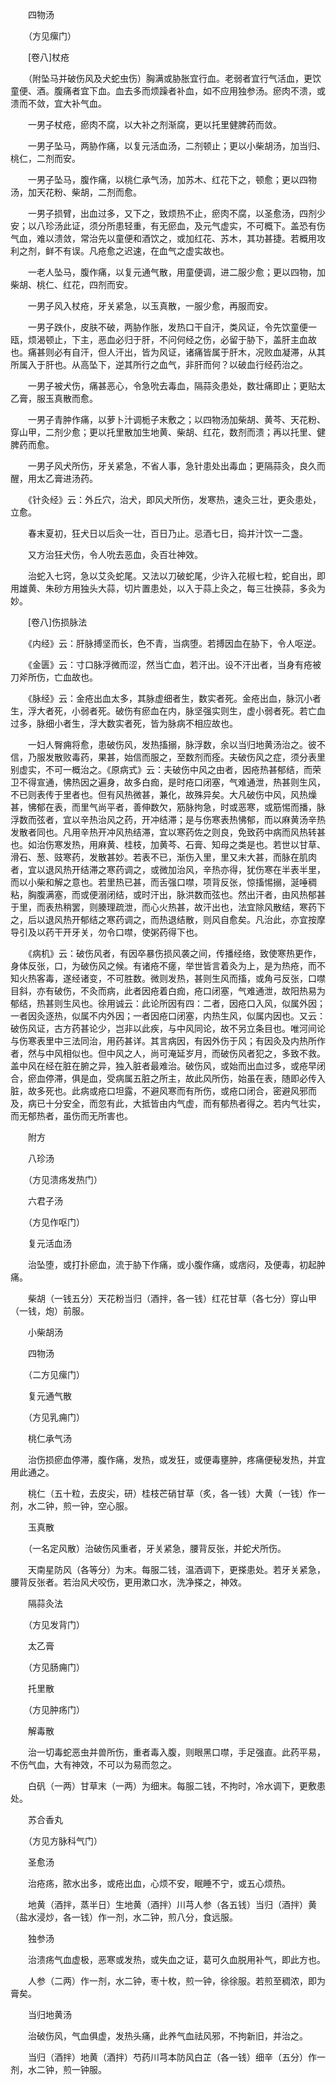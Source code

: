 <!-- { "loadSidebar": true } -->

　　四物汤

　　（方见瘰门）

　　[卷八]杖疮

　　（附坠马并破伤风及犬蛇虫伤）胸满或胁胀宜行血。老弱者宜行气活血，更饮童便、酒。腹痛者宜下血。血去多而烦躁者补血，如不应用独参汤。瘀肉不溃，或溃而不敛，宜大补气血。

　　一男子杖疮，瘀肉不腐，以大补之剂渐腐，更以托里健脾药而敛。

　　一男子坠马，两胁作痛，以复元活血汤，二剂顿止；更以小柴胡汤，加当归、桃仁，二剂而安。

　　一男子坠马，腹作痛，以桃仁承气汤，加苏木、红花下之，顿愈；更以四物汤，加天花粉、柴胡，二剂而愈。

　　一男子损臂，出血过多，又下之，致烦热不止，瘀肉不腐，以圣愈汤，四剂少安；以八珍汤此证，须分所患轻重，有无瘀血，及元气虚实，不可概下。盖恐有伤气血，难以溃敛，常治先以童便和酒饮之，或加红花、苏木，其功甚捷。若概用攻利之剂，鲜不有误。凡疮愈之迟速，在血气之虚实故也。

　　一老人坠马，腹作痛，以复元通气散，用童便调，进二服少愈；更以四物，加柴胡、桃仁、红花，四剂而安。

　　一男子风入杖疮，牙关紧急，以玉真散，一服少愈，再服而安。

　　一男子跌仆，皮肤不破，两胁作胀，发热口干自汗，类风证，令先饮童便一瓯，烦渴顿止，下主，恶血必归于肝，不问何经之伤，必留于胁下，盖肝主血故也。痛甚则必有自汗，但人汗出，皆为风证，诸痛皆属于肝木，况败血凝滞，从其所属入于肝也。从高坠下，逆其所行之血气，非肝而何？以破血行经药治之。

　　一男子被犬伤，痛甚恶心，令急吮去毒血，隔蒜灸患处，数壮痛即止；更贴太乙膏，服玉真散而愈。

　　一男子青肿作痛，以萝卜汁调栀子末敷之；以四物汤加柴胡、黄芩、天花粉、穿山甲，二剂少愈；更以托里散加生地黄、柴胡、红花，数剂而溃；再以托里、健脾药而愈。

　　一男子风犬所伤，牙关紧急，不省人事，急针患处出毒血；更隔蒜灸，良久而醒，用太乙膏进汤药。

　　《针灸经》云：外丘穴，治犬，即风犬所伤，发寒热，速灸三壮，更灸患处，立愈。

　　春末夏初，狂犬日以后灸一壮，百日乃止。忌酒七日，捣并汁饮一二盏。

　　又方治狂犬伤，令人吮去恶血，灸百壮神效。

　　治蛇入七窍，急以艾灸蛇尾。又法以刀破蛇尾，少许入花椒七粒，蛇自出，即用雄黄、朱砂方用独头大蒜，切片置患处，以入于蒜上灸之，每三壮换蒜，多灸为妙。

　　[卷八]伤损脉法

　　《内经》云：肝脉搏坚而长，色不青，当病堕。若搏因血在胁下，令人呕逆。

　　《金匮》云：寸口脉浮微而涩，然当亡血，若汗出。设不汗出者，当身有疮被刀斧所伤，亡血故也。

　　《脉经》云：金疮出血太多，其脉虚细者生，数实者死。金疮出血，脉沉小者生，浮大者死，小弱者死。破伤有瘀血在内，脉坚强实则生，虚小弱者死。若亡血过多，脉细小者生，浮大数实者死，皆为脉病不相应故也。

　　一妇人臀痈将愈，患破伤风，发热搐搦，脉浮数，余以当归地黄汤治之。彼不信，乃服发散败毒药，果甚，始信而服之，至数剂而痊。夫破伤风之症，须分表里别虚实，不可一概治之。《原病式》云：夫破伤中风之由者，因疮热甚郁结，而荣卫不得宣通，怫热因之遍身，故多白痂，是时疮口闭塞，气难通泄，热甚则生风，不已则表传于里者也。但有风热微甚，兼化，故殊异矣。大凡破伤中风，风热燥甚，怫郁在表，而里气尚平者，善伸数欠，筋脉拘急，时或恶寒，或筋惕而播，脉浮数而弦者，宜以辛热治风之药，开冲结滞；是与伤寒表热怫郁，而以麻黄汤辛热发散者同也。凡用辛热开冲风热结滞，宜以寒药佐之则良，免致药中病而风热转甚也。如治伤寒发热，用麻黄、桂枝，加黄芩、石膏、知母之类是也。若世以甘草、滑石、葱、豉寒药，发散甚妙。若表不已，渐伤入里，里又未大甚，而脉在肌肉者，宜以退风热开结滞之寒药调之，或微加治风，辛热亦得，犹伤寒在半表半里，而以小柴和解之意也。若里热已甚，而舌强口噤，项背反张，惊搐惕搦，涎唾稠粘，胸腹满塞，而或便溺闭结，或时汗出，脉洪数而弦也。然出汗者，由风热郁甚于里，而表热稍罢，则腠理疏泄，而心火热甚，故汗出也，法宜除风散结，寒药下之，后以退风热开郁结之寒药调之，而热退结散，则风自愈矣。凡治此，亦宜按摩导引及以药干开牙关，勿令口噤，使粥药得下也。

　　《病机》云：破伤风者，有因卒暴伤损风袭之间，传播经络，致使寒热更作，身体反张，口，为破伤风之候。有诸疮不瘥，举世皆言着灸为上，是为热疮，而不知火热客毒，遂经诸变，不可胜数。微则发热，甚则生风而搐，或角弓反张，口噤目斜，亦有破伤，不灸而病，此者因疮着白痂，疮口闭塞，气难通泄，故阳热易为郁结，热甚则生风也。徐用诚云：此论所因有四：二者，因疮口入风，似属外因；一者因灸逐热，似属不内外因；一者因疮口闭塞，内热生风，似属内因也。又云：破伤风证，古方药甚论少，岂非以此疾，与中风同论，故不另立条目也。唯河间论与伤寒表里中三法同治，用药甚详。其言病因，有因外伤于风；有因灸及内热所作者，然与中风相似也。但中风之人，尚可淹延岁月，而破伤风者犯之，多致不救。盖中风在经在脏在腑之异，独入脏者最难治。破伤风，或始而出血过多，或疮早闭合，瘀血停滞，俱是血，受病属五脏之所主，故此风所伤，始虽在表，随即必传入脏，故多死也。此病或疮口坦露，不避风寒而有所伤，或疮口闭合，密避风邪而及，病已十分安全，而忽有此，大抵皆由内气虚，而有郁热者得之。若内气壮实，而无郁热者，虽伤而无所害也。

　　附方

　　八珍汤

　　（方见溃疡发热门）

　　六君子汤

　　（方见作呕门）

　　复元活血汤

　　治坠堕，或打扑瘀血，流于胁下作痛，或小腹作痛，或痞闷，及便毒，初起肿痛。

　　柴胡（一钱五分）天花粉当归（酒拌，各一钱）红花甘草（各七分）穿山甲（一钱，炮）前服。

　　小柴胡汤

　　四物汤

　　（二方见瘰门）

　　复元通气散

　　（方见乳痈门）

　　桃仁承气汤

　　治伤损瘀血停滞，腹作痛，发热，或发狂，或便毒壅肿，疼痛便秘发热，并宜用此通之。

　　桃仁（五十粒，去皮尖，研）桂枝芒硝甘草（炙，各一钱）大黄（一钱）作一剂，水二钟，煎一钟，空心服。

　　玉真散

　　（一名定风散）治破伤风重者，牙关紧急，腰背反张，并蛇犬所伤。

　　天南星防风（各等分）为末。每服二钱，温酒调下，更搽患处。若牙关紧急，腰背反张者。若治风犬咬伤，更用漱口水，洗净搽之，神效。

　　隔蒜灸法

　　（方见发背门）

　　太乙膏

　　（方见肠痈门）

　　托里散

　　（方见肿疡门）

　　解毒散

　　治一切毒蛇恶虫并兽所伤，重者毒入腹，则眼黑口噤，手足强直。此药平易，不伤气血，大有神效，不可以为易而忽之。

　　白矾（一两）甘草末（一两）为细末。每服二钱，不拘时，冷水调下，更敷患处。

　　苏合香丸

　　（方见方脉科气门）

　　圣愈汤

　　治疮疡，脓水出多，或疮出血，心烦不安，眠睡不宁，或五心烦热。

　　地黄（酒拌，蒸半日）生地黄（酒拌）川芎人参（各五钱）当归（酒拌）黄（盐水浸炒，各一钱）作一剂，水二钟，煎八分，食远服。

　　独参汤

　　治溃疡气血虚极，恶寒或发热，或失血之证，葛可久血脱用补气，即此方也。

　　人参（二两）作一剂，水二钟，枣十枚，煎一钟，徐徐服。若煎至稠浓，即为膏矣。

　　当归地黄汤

　　治破伤风，气血俱虚，发热头痛，此养气血祛风邪，不拘新旧，并治之。

　　当归（酒拌）地黄（酒拌）芍药川芎本防风白芷（各一钱）细辛（五分）作一剂，水二钟，煎一钟服。

　　
